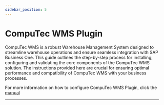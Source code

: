 ```yaml
---
sidebar_position: 5
---
```


# CompuTec WMS Plugin

CompuTec WMS is a robust Warehouse Management System designed to streamline warehouse operations and ensure seamless integration with SAP Business One. This guide outlines the step-by-step process for installing, configuring and validating the core components of the CompuTec WMS solution. The instructions provided here are crucial for ensuring optimal performance and compatibility of CompuTec WMS with your business processes.

For more information on how to configure CompuTec WMS Plugin, click the [manual](https://learn.computec.one/docs/wms/administrator-guide/installation/overview)

---
